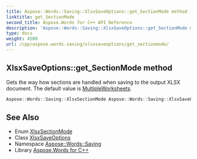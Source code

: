 ```yaml
---
title: Aspose::Words::Saving::XlsxSaveOptions::get_SectionMode method
linktitle: get_SectionMode
second_title: Aspose.Words for C++ API Reference
description: 'Aspose::Words::Saving::XlsxSaveOptions::get_SectionMode method. Gets the way how sections are handled when saving to the output XLSX document. The default value is MultipleWorksheets in C++.'
type: docs
weight: 4500
url: /cpp/aspose.words.saving/xlsxsaveoptions/get_sectionmode/
---
```

## XlsxSaveOptions::get_SectionMode method


Gets the way how sections are handled when saving to the output XLSX document. The default value is [MultipleWorksheets](../../xlsxsectionmode/).

```cpp
Aspose::Words::Saving::XlsxSectionMode Aspose::Words::Saving::XlsxSaveOptions::get_SectionMode() const
```

## See Also

* Enum [XlsxSectionMode](../../xlsxsectionmode/)
* Class [XlsxSaveOptions](../)
* Namespace [Aspose::Words::Saving](../../)
* Library [Aspose.Words for C++](../../../)
